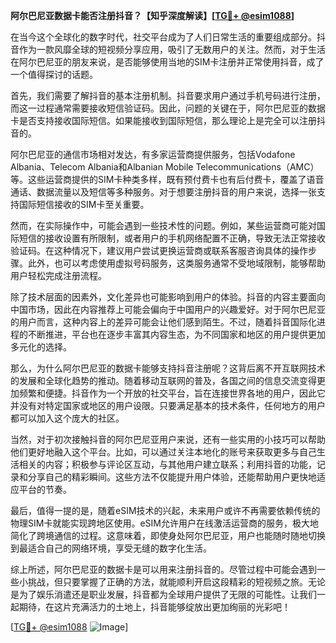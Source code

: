 **阿尔巴尼亚数据卡能否注册抖音？【知乎深度解读】[[TG💪+ @esim1088](https://t.me/s/esim1088)]**

在当今这个全球化的数字时代，社交平台成为了人们日常生活的重要组成部分。抖音作为一款风靡全球的短视频分享应用，吸引了无数用户的关注。然而，对于生活在阿尔巴尼亚的朋友来说，是否能够使用当地的SIM卡注册并正常使用抖音，成了一个值得探讨的话题。

首先，我们需要了解抖音的基本注册机制。抖音要求用户通过手机号码进行注册，而这一过程通常需要接收短信验证码。因此，问题的关键在于，阿尔巴尼亚的数据卡是否支持接收国际短信。如果能接收到国际短信，那么理论上是完全可以注册抖音的。

阿尔巴尼亚的通信市场相对发达，有多家运营商提供服务，包括Vodafone Albania、Telecom Albania和Albanian Mobile Telecommunications（AMC）等。这些运营商提供的SIM卡种类多样，既有预付费卡也有后付费卡，覆盖了语音通话、数据流量以及短信等多种服务。对于想要注册抖音的用户来说，选择一张支持国际短信接收的SIM卡至关重要。

然而，在实际操作中，可能会遇到一些技术性的问题。例如，某些运营商可能对国际短信的接收设置有所限制，或者用户的手机网络配置不正确，导致无法正常接收验证码。在这种情况下，建议用户尝试更换运营商或联系客服咨询具体的操作步骤。此外，也可以考虑使用虚拟号码服务，这类服务通常不受地域限制，能够帮助用户轻松完成注册流程。

除了技术层面的因素外，文化差异也可能影响到用户的体验。抖音的内容主要面向中国市场，因此在内容推荐上可能会偏向于中国用户的兴趣爱好。对于阿尔巴尼亚的用户而言，这种内容上的差异可能会让他们感到陌生。不过，随着抖音国际化进程的不断推进，平台也在逐步丰富其内容生态，为不同国家和地区的用户提供更加多元化的选择。

那么，为什么阿尔巴尼亚的数据卡能够支持抖音注册呢？这背后离不开互联网技术的发展和全球化趋势的推动。随着移动互联网的普及，各国之间的信息交流变得更加频繁和便捷。抖音作为一个开放的社交平台，旨在连接世界各地的用户，因此它并没有对特定国家或地区的用户设限。只要满足基本的技术条件，任何地方的用户都可以加入这个庞大的社区。

当然，对于初次接触抖音的阿尔巴尼亚用户来说，还有一些实用的小技巧可以帮助他们更好地融入这个平台。比如，可以通过关注本地化的账号来获取更多与自己生活相关的内容；积极参与评论区互动，与其他用户建立联系；利用抖音的功能，记录和分享自己的精彩瞬间。这些方法不仅能提升用户体验，还能帮助用户更快地适应平台的节奏。

最后，值得一提的是，随着eSIM技术的兴起，未来用户或许不再需要依赖传统的物理SIM卡就能实现跨地区使用。eSIM允许用户在线激活运营商的服务，极大地简化了跨境通信的过程。这意味着，即使身处阿尔巴尼亚，用户也能随时随地切换到最适合自己的网络环境，享受无缝的数字化生活。

综上所述，阿尔巴尼亚的数据卡是可以用来注册抖音的。尽管过程中可能会遇到一些小挑战，但只要掌握了正确的方法，就能顺利开启这段精彩的短视频之旅。无论是为了娱乐消遣还是职业发展，抖音都为全球用户提供了无限的可能性。让我们一起期待，在这片充满活力的土地上，抖音能够绽放出更加绚丽的光彩吧！

[[TG💪+ @esim1088](https://t.me/s/esim1088) ![Image](https://i.postimg.cc/4NQfJmqS/Snipaste-2025-05-13-00-14-12.png)]